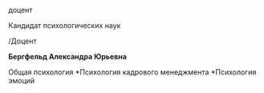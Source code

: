 доцент

Кандидат психологических наук

/Доцент

**Бергфельд Александра Юрьевна**

Общая психология
	*Психология кадрового менеджмента
	*Психология эмоций